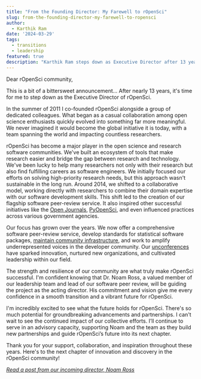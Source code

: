 ```yaml
---
title: "From the Founding Director: My Farewell to rOpenSci"
slug: from-the-founding-director-my-farewell-to-ropensci
author:
  - Karthik Ram
date: '2024-03-29'
tags:
  - transitions
  - leadership
featured: true
description: "Karthik Ram steps down as Executive Director after 13 years"
---
```



Dear rOpenSci community,

This is a bit of a bittersweet announcement... After nearly 13 years, it's time for me to step down as the Executive Director of rOpenSci.

In the summer of 2011 I co-founded rOpenSci alongside a group of dedicated colleagues. What began as a casual collaboration among open science enthusiasts quickly evolved into something far more meaningful. We never imagined it would become the global initiative it is today, with a team spanning the world and impacting countless researchers.

rOpenSci has become a major player in the open science and research software communities. We've built an ecosystem of tools that make research easier and bridge the gap between research and technology. We've been lucky to help many researchers not only with their research but also find fulfilling careers as software engineers. We initially focused our efforts on solving high-priority research needs, but this approach wasn't sustainable in the long run. Around 2014, we shifted to a collaborative model, working directly with researchers to combine their domain expertise with our software development skills. This shift led to the creation of our flagship software peer-review service.  It also inspired other successful initiatives like the [Open Journals](https://www.theoj.org/), [PyOpenSci](https://www.pyopensci.org/), and even influenced practices across various government agencies.

Our focus has grown over the years. We now offer a comprehensive software peer-review service, develop standards for statistical software packages, [maintain community infrastructure](https://r-lib.r-universe.dev/), and work to amplify underrepresented voices in the developer community. Our [unconferences](https://ropensci.org/tags/unconf/) have sparked innovation, nurtured new organizations, and cultivated leadership within our field.

The strength and resilience of our community are what truly make rOpenSci successful.  I'm confident knowing that Dr. Noam Ross, a valued member of our leadership team and lead of our software peer review, will be guiding the project as the acting director. His commitment and vision give me every confidence in a smooth transition and a vibrant future for rOpenSci.

I'm incredibly excited to see what the future holds for rOpenSci. There's so much potential for groundbreaking advancements and partnerships. I can't wait to see the continued impact of our collective efforts. I’ll continue to serve in an advisory capacity, supporting Noam and the team as they build new partnerships and guide rOpenSci’s future into its next chapter.

Thank you for your support, collaboration, and inspiration throughout these years. Here's to the next chapter of innovation and discovery in the rOpenSci community!

[_Read a post from our incoming director, Noam Ross_](https://ropensci.org/blog/post)